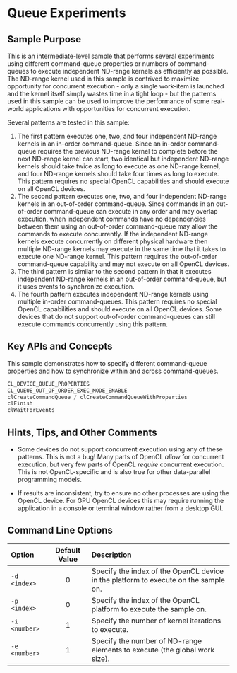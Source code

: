 # Queue Experiments

## Sample Purpose

This is an intermediate-level sample that performs several experiments using different command-queue properties or numbers of command-queues to execute independent ND-range kernels as efficiently as possible.
The ND-range kernel used in this sample is contrived to maximize opportunity for concurrent execution - only a single work-item is launched and the kernel itself simply wastes time in a tight loop - but the patterns used in this sample can be used to improve the performance of some real-world applications with opportunities for concurrent execution.

Several patterns are tested in this sample:

1. The first pattern executes one, two, and four independent ND-range kernels in an in-order command-queue.
Since an in-order command-queue requires the previous ND-range kernel to complete before the next ND-range kernel can start, two identical but independent ND-range kernels should take twice as long to execute as one ND-range kernel, and four ND-range kernels should take four times as long to execute.
This pattern requires no special OpenCL capabilities and should execute on all OpenCL devices.
2. The second pattern executes one, two, and four independent ND-range kernels in an out-of-order command-queue.
Since commands in an out-of-order command-queue can execute in any order and may overlap execution, when independent commands have no dependencies between them using an out-of-order command-queue may allow the commands to execute concurrently.
If the independent ND-range kernels execute concurrently on different physical hardware then multiple ND-range kernels may execute in the same time that it takes to execute one ND-range kernel.
This pattern requires the out-of-order command-queue capability and may not execute on all OpenCL devices.
3. The third pattern is similar to the second pattern in that it executes independent ND-range kernels in an out-of-order command-queue, but it uses events to synchronize execution.
4. The fourth pattern executes independent ND-range kernels using multiple in-order command-queues.
This pattern requires no special OpenCL capabilities and should execute on all OpenCL devices.
Some devices that do not support out-of-order command-queues can still execute commands concurrently using this pattern.

## Key APIs and Concepts

This sample demonstrates how to specify different command-queue properties and how to synchronize within and across command-queues.

```c
CL_DEVICE_QUEUE_PROPERTIES
CL_QUEUE_OUT_OF_ORDER_EXEC_MODE_ENABLE
clCreateCommandQueue / clCreateCommandQueueWithProperties
clFinish
clWaitForEvents
```

## Hints, Tips, and Other Comments

* Some devices do not support concurrent execution using any of these patterns.
This is not a bug!
Many parts of OpenCL _allow_ for concurrent execution, but very few parts of OpenCL _require_ concurrent execution.
This is not OpenCL-specific and is also true for other data-parallel programming models.

* If results are inconsistent, try to ensure no other processes are using the OpenCL device.
For GPU OpenCL devices this may require running the application in a console or terminal window rather from a desktop GUI.

## Command Line Options

| Option | Default Value | Description |
|:--|:-:|:--|
| `-d <index>` | 0 | Specify the index of the OpenCL device in the platform to execute on the sample on.
| `-p <index>` | 0 | Specify the index of the OpenCL platform to execute the sample on.
| `-i <number>` | 1 | Specify the number of kernel iterations to execute.
| `-e <number>` | 1 | Specify the number of ND-range elements to execute (the global work size).
